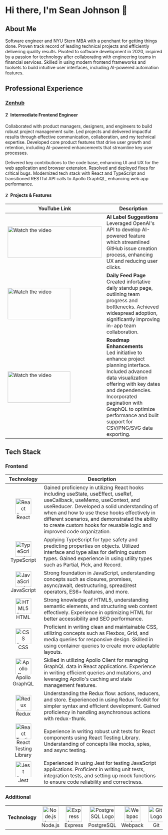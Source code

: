 # Hi there, I'm Sean Johnson 👋

## About Me

Software engineer and NYU Stern MBA with a penchant for getting things done. Proven track record of leading technical projects and efficiently delivering quality results. Pivoted to software development in 2020, inspired by a passion for technology after collaborating with engineering teams in financial services. Skilled in using modern frontend frameworks and toolsets to build intuitive user interfaces, including AI-powered automation features.

## Professional Experience

### <a href="https://www.zenhub.com/" target="_blank">Zenhub</a>

#### <img src="https://imgur.com/JqVw8Am.jpg" alt="Zenhub Logo" width="13" height="13"> Intermediate Frontend Engineer

<p>Collaborated with product managers, designers, and engineers to build robust project management suite. Led projects and delivered impactful results through effective communication, collaboration, and my technical expertise. Developed core product features that drive user growth and retention, including AI-powered enhancements that streamline key user processes.</p>

<p>Delivered key contributions to the code base, enhancing UI and UX for the web application and browser extension. Resolved and deployed fixes for critical bugs. Modernized tech stack with React and TypeScript and transitioned RESTful API calls to Apollo GraphQL, enhancing web app performance.</p>

#### <img src="https://imgur.com/JqVw8Am.jpg" alt="Zenhub Logo" width="13" height="13"> Projects & Features

<table>
  <thead>
    <th>YouTube Link</th>
    <th>Description</th>
  </thead>
  <tbody>
    <tr>
      <td><a href="https://www.youtube.com/watch?v=Ley8NWiL0lQ" target="_blank">
        <img src="https://img.youtube.com/vi/Ley8NWiL0lQ/0.jpg" alt="Watch the video" width="300" height="100">
      </a></td>
      <td><div><strong>AI Label Suggestions</strong></div>Leveraged OpenAI's API to develop AI-powered feature which streamlined GitHub issue creation process, enhancing UX and reducing user clicks.</td>
    </tr>
        <tr>
      <td><a href="https://www.youtube.com/watch?v=c2aobsDeuXo" target="_blank">
        <img src="https://img.youtube.com/vi/c2aobsDeuXo/0.jpg" alt="Watch the video" width="200" height="100">
      </a></td>
      <td><div><strong>Daily Feed Page</strong></div>Created infortative daily standup page, outlining team progress and bottlenecks. Achieved widespread adoption, significantly improving in-app team collaboration.</td>
    </tr>
    <tr>
      <td><a href="https://www.youtube.com/watch?v=i6jQpvzbXrw" target="_blank">
        <img src="https://img.youtube.com/vi/i6jQpvzbXrw/0.jpg" alt="Watch the video" width="200" height="100">
      </a></td>
      <td><div><strong>Roadmap Enhancements</strong></div>Led initiative to enhance project planning interface. Included advanced data visualization offering with key dates and dependencies. Incorporated pagination with GraphQL to optimize performance and built support for CSV/PNG/SVG data exporting.</td>
    </tr>
  </tbody>
</table>

## Tech Stack

### Frontend

<table>
  <thead>
    <tr>
      <th>Technology</th>
      <th>Description</th>
    </tr>
  </thead>
  <tbody>
    <tr>
      <td align="center"><img src="https://imgur.com/YFOy2Wc.jpg" alt="React Logo" width="50" height="50"><br>React</td>
      <td>Gained proficiency in utilizing React hooks including useState, useEffect, useRef, useCallback, useMemo, useContext, and useReducer. Developed a solid understanding of when and how to use these hooks effectively in different scenarios, and demonstrated the ability to create custom hooks for reusable logic and improved code organization.</td>
    </tr>
    <tr>
      <td align="center"><img src="https://imgur.com/Y4aC5AB.jpg" alt="TypeScript Logo" width="50" height="50"><br>TypeScript</td>
      <td>Applying TypeScript for type safety and predicting properties on objects. Utilized interface and type alias for defining custom types. Gained experience in using utility types such as Partial, Pick, and Record.</td>
    <tr>
      <td align="center"><img src="https://imgur.com/Iq1dYKn.jpg" alt="JavaScript Logo" width="50" height="50"><br>JavaScript</td>
      <td>Strong foundation in JavaScript, understanding concepts such as closures, promises, async/await, destructuring, spread/rest operators, ES6+ features, and more.</td>
    </tr>
    <tr>
      <td align="center"><img src="https://imgur.com/Bsia4db.jpg" alt="HTML5 Logo" width="50" height="50"><br>HTML</td>
      <td>Strong knowledge of HTML5, understanding semantic elements, and structuring web content effectively. Experience in optimizing HTML for better accessibility and SEO performance.</td>
    </tr>
    <tr>
      <td align="center"><img src="https://imgur.com/vZYocZj.jpg" alt="CSS Logo" width="50" height="50"><br>CSS</td>
      <td>Proficient in writing clean and maintainable CSS, utilizing concepts such as Flexbox, Grid, and media queries for responsive design. Skilled in using container queries to create more           adaptable layouts.</td>
    </tr>
    <tr>
      <td align="center"><img src="https://imgur.com/ohixWsv.jpg" alt="Apollo GraphQL Logo" width="50" height="50"><br>Apollo GraphQL</td>
      <td>Skilled in utilizing Apollo Client for managing GraphQL data in React applications. Experience in writing efficient queries and mutations, and leveraging Apollo's caching and state management features.</td>
    </tr>
    <tr>
      <td align="center"><img src="https://imgur.com/cRU7LU3.jpg" alt="Redux Logo" width="50" height="50"><br>Redux</td>
      <td>Understanding the Redux flow: actions, reducers, and store. Experienced in using Redux Toolkit for simpler syntax and efficient development. Gained proficiency in handling asynchronous         actions with redux-thunk.</td>
    </tr>
    <tr>
      <td align="center"><img src="https://imgur.com/9ZwiudL.jpg" alt="React Testing Library Logo" width="50" height="50"><br>React Testing Library</td>
      <td>Experience in writing robust unit tests for React components using React Testing Library. Understanding of concepts like mocks, spies, and async testing.</td>
    </tr>
    <tr>
      <td align="center"><img src="https://imgur.com/pHffO2x.jpg" alt="Jest Logo" width="50" height="50"><br>Jest</td>
      <td>Experienced in using Jest for testing JavaScript applications. Proficient in writing unit tests, integration tests, and setting up mock functions to ensure code reliability and correctness.</td>
    </tr>
  </tbody>
</table>

### Additional

<table>
  <tr>
    <td width="140" align="center"><strong>Technology</strong></td>
    <td width="135" align="center"><img src="https://imgur.com/o6vccwt.jpg" alt="Node.js Logo" width="50" height="50"><br>Node.js</td>
    <td width="135" align="center"><img src="https://imgur.com/3RMa1jf.jpg" alt="Express Logo" width="50" height="50"><br>Express</td>
    <td width="135" align="center"><img src="https://imgur.com/ifhDGav.jpg" alt="PostgreSQL Logo" width="80" height="50"><br>PostgreSQL</td>
    <td width="135" align="center"><img src="https://imgur.com/uFUGd5u.jpg" alt="Webpack Logo" width="50" height="50"><br>Webpack</td>
    <td width="135" align="center"><img src="https://imgur.com/QiYbF4y.jpg" alt="Git Logo" width="50" height="50"><br>Git</td>
    <td width="135" align="center"><img src="https://imgur.com/183iOja.jpg" alt="GitHub Logo" width="50" height="50"><br>GitHub</td>
    <td width="135" align="center"><img src="https://imgur.com/8rCYEGL.jpg" alt="Figma Logo" width="50" height="50"><br>Figma</td>
  </tr>
</table>





